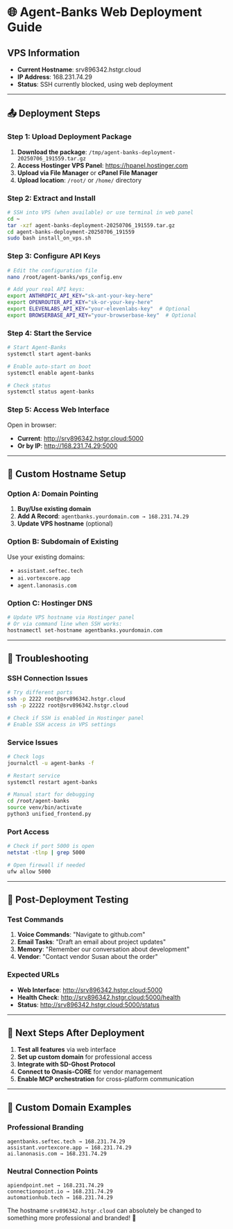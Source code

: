 # 🌐 Agent-Banks Web Deployment Guide

## VPS Information
- **Current Hostname**: srv896342.hstgr.cloud  
- **IP Address**: 168.231.74.29
- **Status**: SSH currently blocked, using web deployment

---

## 📤 Deployment Steps

### Step 1: Upload Deployment Package
1. **Download the package**: `/tmp/agent-banks-deployment-20250706_191559.tar.gz`
2. **Access Hostinger VPS Panel**: https://hpanel.hostinger.com
3. **Upload via File Manager** or **cPanel File Manager**
4. **Upload location**: `/root/` or `/home/` directory

### Step 2: Extract and Install
```bash
# SSH into VPS (when available) or use terminal in web panel
cd ~
tar -xzf agent-banks-deployment-20250706_191559.tar.gz
cd agent-banks-deployment-20250706_191559
sudo bash install_on_vps.sh
```

### Step 3: Configure API Keys
```bash
# Edit the configuration file
nano /root/agent-banks/vps_config.env

# Add your real API keys:
export ANTHROPIC_API_KEY="sk-ant-your-key-here"
export OPENROUTER_API_KEY="sk-or-your-key-here"
export ELEVENLABS_API_KEY="your-elevenlabs-key"  # Optional
export BROWSERBASE_API_KEY="your-browserbase-key"  # Optional
```

### Step 4: Start the Service
```bash
# Start Agent-Banks
systemctl start agent-banks

# Enable auto-start on boot
systemctl enable agent-banks

# Check status
systemctl status agent-banks
```

### Step 5: Access Web Interface
Open in browser:
- **Current**: http://srv896342.hstgr.cloud:5000
- **Or by IP**: http://168.231.74.29:5000

---

## 🎯 Custom Hostname Setup

### Option A: Domain Pointing
1. **Buy/Use existing domain**
2. **Add A Record**: `agentbanks.yourdomain.com → 168.231.74.29`
3. **Update VPS hostname** (optional)

### Option B: Subdomain of Existing
Use your existing domains:
- `assistant.seftec.tech`
- `ai.vortexcore.app` 
- `agent.lanonasis.com`

### Option C: Hostinger DNS
```bash
# Update VPS hostname via Hostinger panel
# Or via command line when SSH works:
hostnamectl set-hostname agentbanks.yourdomain.com
```

---

## 🔧 Troubleshooting

### SSH Connection Issues
```bash
# Try different ports
ssh -p 2222 root@srv896342.hstgr.cloud
ssh -p 22222 root@srv896342.hstgr.cloud

# Check if SSH is enabled in Hostinger panel
# Enable SSH access in VPS settings
```

### Service Issues
```bash
# Check logs
journalctl -u agent-banks -f

# Restart service
systemctl restart agent-banks

# Manual start for debugging
cd /root/agent-banks
source venv/bin/activate
python3 unified_frontend.py
```

### Port Access
```bash
# Check if port 5000 is open
netstat -tlnp | grep 5000

# Open firewall if needed
ufw allow 5000
```

---

## 🌟 Post-Deployment Testing

### Test Commands
1. **Voice Commands**: "Navigate to github.com"
2. **Email Tasks**: "Draft an email about project updates"  
3. **Memory**: "Remember our conversation about development"
4. **Vendor**: "Contact vendor Susan about the order"

### Expected URLs
- **Web Interface**: http://srv896342.hstgr.cloud:5000
- **Health Check**: http://srv896342.hstgr.cloud:5000/health
- **Status**: http://srv896342.hstgr.cloud:5000/status

---

## 🚀 Next Steps After Deployment

1. **Test all features** via web interface
2. **Set up custom domain** for professional access
3. **Integrate with SD-Ghost Protocol**
4. **Connect to Onasis-CORE** for vendor management
5. **Enable MCP orchestration** for cross-platform communication

---

## 🎯 Custom Domain Examples

### Professional Branding
```
agentbanks.seftec.tech → 168.231.74.29
assistant.vortexcore.app → 168.231.74.29
ai.lanonasis.com → 168.231.74.29
```

### Neutral Connection Points
```
apiendpoint.net → 168.231.74.29
connectionpoint.io → 168.231.74.29
automationhub.tech → 168.231.74.29
```

The hostname `srv896342.hstgr.cloud` can absolutely be changed to something more professional and branded! 🎨